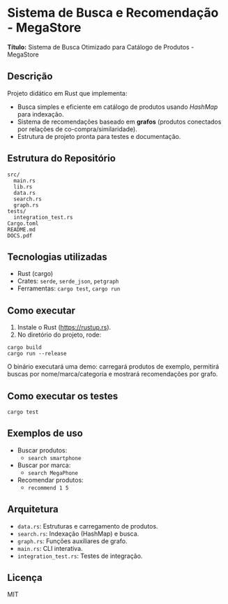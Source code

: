 # Sistema de Busca e Recomendação - MegaStore

**Título:** Sistema de Busca Otimizado para Catálogo de Produtos - MegaStore

## Descrição
Projeto didático em Rust que implementa:  
- Busca simples e eficiente em catálogo de produtos usando *HashMap* para indexação.  
- Sistema de recomendações baseado em **grafos** (produtos conectados por relações de co-compra/similaridade).  
- Estrutura de projeto pronta para testes e documentação.  

## Estrutura do Repositório
```
src/
  main.rs
  lib.rs
  data.rs
  search.rs
  graph.rs
tests/
  integration_test.rs
Cargo.toml
README.md
DOCS.pdf
```

## Tecnologias utilizadas
- Rust (cargo)  
- Crates: `serde`, `serde_json`, `petgraph`  
- Ferramentas: `cargo test`, `cargo run`  

## Como executar
1. Instale o Rust (https://rustup.rs).  
2. No diretório do projeto, rode:  
```
cargo build
cargo run --release
```
O binário executará uma demo: carregará produtos de exemplo, permitirá buscas por nome/marca/categoria e mostrará recomendações por grafo.

## Como executar os testes
```
cargo test
```

## Exemplos de uso
- Buscar produtos:
  - `search smartphone`  
- Buscar por marca:
  - `search MegaPhone`  
- Recomendar produtos:
  - `recommend 1 5`  

## Arquitetura
- `data.rs`: Estruturas e carregamento de produtos.  
- `search.rs`: Indexação (HashMap) e busca.  
- `graph.rs`: Funções auxiliares de grafo.  
- `main.rs`: CLI interativa.  
- `integration_test.rs`: Testes de integração.  

## Licença
MIT
